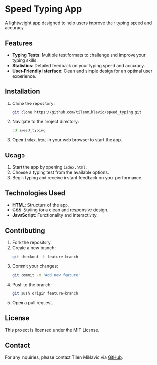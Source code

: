 
# Speed Typing App

A lightweight app designed to help users improve their typing speed and accuracy.

## Features

- **Typing Tests**: Multiple test formats to challenge and improve your typing skills.
- **Statistics**: Detailed feedback on your typing speed and accuracy.
- **User-Friendly Interface**: Clean and simple design for an optimal user experience.

## Installation

1. Clone the repository:
   ```bash
   git clone https://github.com/tilenmiklavic/speed_typing.git
   ```
2. Navigate to the project directory:
   ```bash
   cd speed_typing
   ```
3. Open `index.html` in your web browser to start the app.

## Usage

1. Start the app by opening `index.html`.
2. Choose a typing test from the available options.
3. Begin typing and receive instant feedback on your performance.

## Technologies Used

- **HTML**: Structure of the app.
- **CSS**: Styling for a clean and responsive design.
- **JavaScript**: Functionality and interactivity.

## Contributing

1. Fork the repository.
2. Create a new branch:
   ```bash
   git checkout -b feature-branch
   ```
3. Commit your changes:
   ```bash
   git commit -m 'Add new feature'
   ```
4. Push to the branch:
   ```bash
   git push origin feature-branch
   ```
5. Open a pull request.

## License

This project is licensed under the MIT License.

## Contact

For any inquiries, please contact Tilen Miklavic via [GitHub](https://github.com/tilenmiklavic).
